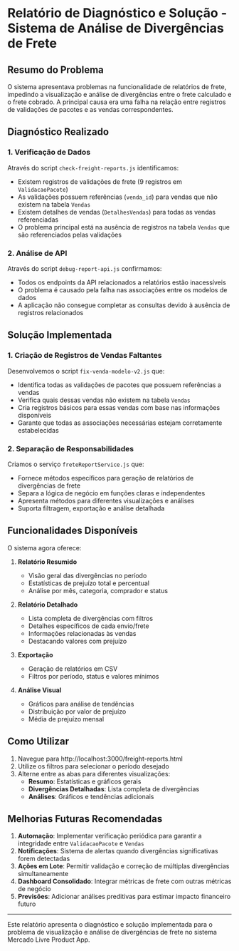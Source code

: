 # Relatório de Diagnóstico e Solução - Sistema de Análise de Divergências de Frete

## Resumo do Problema

O sistema apresentava problemas na funcionalidade de relatórios de frete, impedindo a visualização e análise de divergências entre o frete calculado e o frete cobrado. A principal causa era uma falha na relação entre registros de validações de pacotes e as vendas correspondentes.

## Diagnóstico Realizado

### 1. Verificação de Dados

Através do script `check-freight-reports.js` identificamos:

- Existem registros de validações de frete (9 registros em `ValidacaoPacote`)
- As validações possuem referências (`venda_id`) para vendas que não existem na tabela `Vendas`
- Existem detalhes de vendas (`DetalhesVendas`) para todas as vendas referenciadas
- O problema principal está na ausência de registros na tabela `Vendas` que são referenciados pelas validações

### 2. Análise de API

Através do script `debug-report-api.js` confirmamos:

- Todos os endpoints da API relacionados a relatórios estão inacessíveis
- O problema é causado pela falha nas associações entre os modelos de dados
- A aplicação não consegue completar as consultas devido à ausência de registros relacionados

## Solução Implementada

### 1. Criação de Registros de Vendas Faltantes

Desenvolvemos o script `fix-venda-modelo-v2.js` que:

- Identifica todas as validações de pacotes que possuem referências a vendas
- Verifica quais dessas vendas não existem na tabela `Vendas`
- Cria registros básicos para essas vendas com base nas informações disponíveis
- Garante que todas as associações necessárias estejam corretamente estabelecidas

### 2. Separação de Responsabilidades

Criamos o serviço `freteReportService.js` que:

- Fornece métodos específicos para geração de relatórios de divergências de frete
- Separa a lógica de negócio em funções claras e independentes
- Apresenta métodos para diferentes visualizações e análises
- Suporta filtragem, exportação e análise detalhada

## Funcionalidades Disponíveis

O sistema agora oferece:

1. **Relatório Resumido**
   - Visão geral das divergências no período
   - Estatísticas de prejuízo total e percentual
   - Análise por mês, categoria, comprador e status

2. **Relatório Detalhado**
   - Lista completa de divergências com filtros
   - Detalhes específicos de cada envio/frete
   - Informações relacionadas às vendas
   - Destacando valores com prejuízo

3. **Exportação**
   - Geração de relatórios em CSV
   - Filtros por período, status e valores mínimos

4. **Análise Visual**
   - Gráficos para análise de tendências
   - Distribuição por valor de prejuízo
   - Média de prejuízo mensal

## Como Utilizar

1. Navegue para http://localhost:3000/freight-reports.html
2. Utilize os filtros para selecionar o período desejado
3. Alterne entre as abas para diferentes visualizações:
   - **Resumo**: Estatísticas e gráficos gerais
   - **Divergências Detalhadas**: Lista completa de divergências
   - **Análises**: Gráficos e tendências adicionais

## Melhorias Futuras Recomendadas

1. **Automação**: Implementar verificação periódica para garantir a integridade entre `ValidacaoPacote` e `Vendas`
2. **Notificações**: Sistema de alertas quando divergências significativas forem detectadas
3. **Ações em Lote**: Permitir validação e correção de múltiplas divergências simultaneamente
4. **Dashboard Consolidado**: Integrar métricas de frete com outras métricas de negócio
5. **Previsões**: Adicionar análises preditivas para estimar impacto financeiro futuro

---

Este relatório apresenta o diagnóstico e solução implementada para o problema de visualização e análise de divergências de frete no sistema Mercado Livre Product App.

